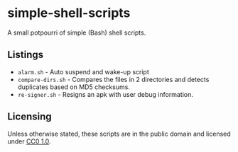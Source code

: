 # simple-shell-scripts
A small potpourri of simple (Bash) shell scripts.

## Listings
* `alarm.sh` - Auto suspend and wake-up script
* `compare-dirs.sh` - Compares the files in 2 directories and detects
duplicates based on MD5 checksums.
* `re-signer.sh` - Resigns an apk with user debug information.

## Licensing
Unless otherwise stated, these scripts are in the public domain and 
licensed under
[CC0 1.0](http://creativecommons.org/publicdomain/zero/1.0/).
